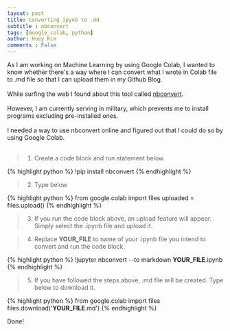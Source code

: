 ```yaml
---
layout: post
title: Converting ipynb to .md
subtitle : nbconvert
tags: [Google_colab, python]
author: Huey Kim
comments : False
---
```



As I am working on Machine Learning by using Google Colab, 
I wanted to know whether there's a way where I can convert what I wrote in Colab file to .md file
so that I can upload them in my Github Blog.
<br><br>
While surfing the web I found about this tool called [nbconvert](https://github.com/jupyter/nbconvert).
<br><br>
However, I am currently serving in military, which prevents me to install programs excluding pre-installed ones.
<br><br>
I needed a way to use nbconvert online and figured out that I could do so by using Google Colab.
<br><br>

> 1. Create a code block and run statement below.

{% highlight python %}
!pip install nbconvert
{% endhighlight %}

> 2. Type below

{% highlight python %}
from google.colab import files
uploaded = files.upload()
{% endhighlight %}

> 3. If you run the code block above, an upload feature will appear. Simply select the .ipynb file and upload it.

> 4. Replace **YOUR_FILE** to name of your .ipynb file you intend to convert and run the code block.

{% highlight python %}
!jupyter nbconvert --to markdown **YOUR_FILE**.ipynb
{% endhighlight %}

> 5. If you have followed the steps above, .md file will be created. Type below to download it.

{% highlight python %}
from google.colab import files
files.download('**YOUR_FILE**.md')
{% endhighlight %}

Done!
